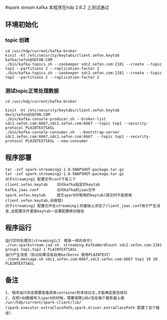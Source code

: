 #spark stream kafka
    本程序在hdp 2.6.2 上测试通过
## 环境初始化    
### topic 创建
    cd /usr/hdp/current/kafka-broker
    kinit -kt /etc/security/keytabs/client.sefon.keytab  kafka/sefon@SEFON.COM
    ./bin/kafka-topics.sh --zookeeper sdc2.sefon.com:2181 --create --topic top1 --partitions 2 --replication-factor 2
    ./bin/kafka-topics.sh --zookeeper sdc2.sefon.com:2181 --create --topic top2 --partitions 2 --replication-factor 2
    
### 测试topic正常处理数据
    cd /usr/hdp/current/kafka-broker
    
    kinit -kt /etc/security/keytabs/client.sefon.keytab dev1/sefon@SEFON.COM
    ./bin/kafka-console-producer.sh --broker-list sdc1.sefon.com:6667,sdc2.sefon.com:6667 --topic top1 --security-protocol PLAINTEXTSASL 
    ./bin/kafka-console-consumer.sh  --bootstrap-server sdc1.sefon.com:6667,sdc2.sefon.com:6667  --topic top1 --security-protocol PLAINTEXTSASL --new-consumer
    
## 程序部署
    tar -zxf spark-streaming1-1.0-SNAPSHOT-package.tar.gz
    tar -zxf spark-streaming2-1.0-SNAPSHOT-package.tar.gz
    对于streaming1 配置文件conf下有三个
    client.sefon.keytab    访问kafka指定的keytab
    kafka_jaas.conf        访问kafka的jaas文件
    spark.sefon.keytab     提交spark时使用的keytab(提交时不能使用client.sefon.keytab,会报错)
    对于streaming2 配置文件在streaming１的基础上添加了client_jaas.conf用于产生消息,此配置文件里面keytab一定要配置绝对路径
    
## 程序运行
    运行实时处理流(streaming1/2　都是一样的命令)
    ./run-sparkstream-jad.sh  streaming.KafkaWordCount sdc2.sefon.com:2181 group1 top1,top2 1 PLAINTEXTSASL 
    运行产生消息（协议如果没有启用kerberos 使用PLAINTEXT）
    ./send_message.sh sdc1.sefon.com:6667,sdc2.sefon.com:6667 top1 10 10 PLAINTEXTSASL
## 备注
    1. 程序运行状态需要查看具体container的本地日志,才能确定是否成功
    2. 在把rdd数据写入spark的时候，需要保障jdbc包在每个服务器上面  /usr/hdp/current/spark-client/lib/  (spark.executor.extraClassPath,spark.driver.extraClassPath 配置了这个路径) 
  
    


    

